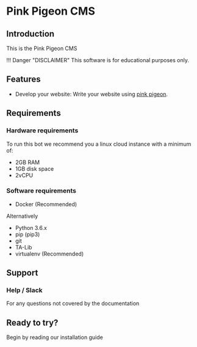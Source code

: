 # Pink Pigeon CMS


## Introduction

This is the Pink Pigeon CMS

!!! Danger "DISCLAIMER"
    This software is for educational purposes only.

## Features

- Develop your website: Write your website using [pink pigeon](https://cms.pinkpigeon.co.uk/).

## Requirements

### Hardware requirements

To run this bot we recommend you a linux cloud instance with a minimum of:

- 2GB RAM
- 1GB disk space
- 2vCPU

### Software requirements

- Docker (Recommended)

Alternatively

- Python 3.6.x
- pip (pip3)
- git
- TA-Lib
- virtualenv (Recommended)

## Support

### Help / Slack
For any questions not covered by the documentation

## Ready to try?

Begin by reading our installation guide
